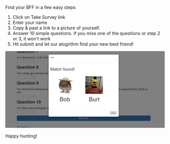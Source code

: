 Find your BFF in a few easy steps

1. Click on Take Survey link
2. Enter your name
3. Copy & past a link to a picture of yourself.
4. Answer 10 simple questions. If you miss one of the questions or step 2 or 3, it won't work
5. Hit submit and let our alogrithm find your new best friend!

![alt text](/app/public/screen-shot.png)

Happy hunting!
